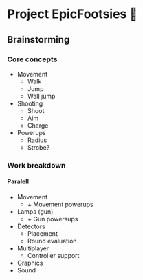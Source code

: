 # Project EpicFootsies 🤫

## Brainstorming

### Core concepts

- Movement
  - Walk
  - Jump
  - Wall jump
- Shooting
  - Shoot
  - Aim
  - Charge
- Powerups
  - Radius
  - Strobe?

### Work breakdown

#### Paralell

- Movement
  - \+ Movement powerups
- Lamps (gun)
  - \+ Gun powersups
- Detectors
  - Placement
  - Round evaluation
- Multiplayer
  - Controller support
- Graphics
- Sound
